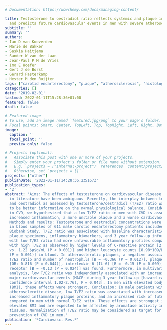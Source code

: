 ```yaml
---
# Documentation: https://wowchemy.com/docs/managing-content/

title: Testosterone to oestradiol ratio reflects systemic and plaque inflammation
  and predicts future cardiovascular events in men with severe atherosclerosis
subtitle: ''
summary: ''
authors:
- Ian D van Koeverden
- Marie de Bakker
- Saskia Haitjema
- Sander W van der Laan
- Jean-Paul P M de Vries
- Imo E Hoefer
- Gert J de Borst
- Gerard Pasterkamp
- Hester M den Ruijter
tags: ["carotid endarterectomy", "plaque", "atherosclerosis", "histology", "epidemiology"]
categories: []
date: '2019-02-01'
lastmod: 2022-01-11T15:28:36+01:00
featured: false
draft: false

# Featured image
# To use, add an image named `featured.jpg/png` to your page's folder.
# Focal points: Smart, Center, TopLeft, Top, TopRight, Left, Right, BottomLeft, Bottom, BottomRight.
image:
  caption: ''
  focal_point: ''
  preview_only: false

# Projects (optional).
#   Associate this post with one or more of your projects.
#   Simply enter your project's folder or file name without extension.
#   E.g. `projects = ["internal-project"]` references `content/project/deep-learning/index.md`.
#   Otherwise, set `projects = []`.
projects: ["other"]
publishDate: '2022-01-11T14:28:36.225167Z'
publication_types:
- '2'
abstract: 'Aims: The effects of testosterone on cardiovascular disease (CVD) as reported
  in literature have been ambiguous. Recently, the interplay between testosterone
  and oestradiol as assessed by testosterone/oestradiol (T/E2) ratio was suggested
  to be better informative on the normal physiological balance. Considering the role
  in CVD, we hypothesized that a low T/E2 ratio in men with CVD is associated with
  increased inflammation, a more unstable plaque and a worse cardiovascular outcome.
  Methods and results: Testosterone and oestradiol concentrations were determined
  in blood samples of 611 male carotid endarterectomy patients included in the Athero-Express
  Biobank Study. T/E2 ratio was associated with baseline characteristics, atherosclerotic
  plaque specimens, inflammatory biomarkers, and 3 year follow-up information. Patients
  with low T/E2 ratio had more unfavourable inflammatory profiles compared with patients
  with high T/E2 as observed by higher levels of C-reactive protein [2.81 $μ$g/mL
  vs. 1.22 $μ$g/mL (P < 0.001)] and higher leucocyte counts [8.98*109/L vs. 7.75*109/L
  (P = 0.001)] in blood. In atherosclerotic plaques, a negative association between
  T/E2 ratio and number of neutrophils [B = -0.366 (P = 0.012)], plaque calcifications
  [OR: 0.816 (P = 0.044)], interleukin-6 (IL-6) [B = -0.15 (P = 0.009)], and IL-6
  receptor [B = -0.13 (P = 0.024)] was found. Furthermore, in multivariate Cox regression
  analysis, low T/E2 ratio was independently associated with an increased risk for
  major cardiovascular events (MACE) during 3 year follow-up [hazard ratio 1.67 (95%
  confidence interval 1.02-2.76), P = 0.043]. In men with elevated body mass index
  (BMI), these effects were strongest. Conclusion: In male patients with manifest
  atherosclerotic disease, low T/E2 ratio was associated with increased systemic inflammation,
  increased inflammatory plaque proteins, and an increased risk of future MACE as
  compared to men with normal T/E2 ratio. These effects are strongest in men with
  elevated BMI and are expected to be affected by aromatase activity in white fat
  tissues. Normalization of T/E2 ratio may be considered as target for the secondary
  prevention of CVD in men.'
publication: '*Cardiovasc. Res.*'
---
```


